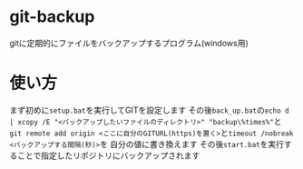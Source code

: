 # git-backup
gitに定期的にファイルをバックアップするプログラム(windows用)
# 使い方
まず初めに`setup.bat`を実行してGITを設定します
その後`back_up.bat`の`echo d | xcopy /E "<バックアップしたいファイルのディレクトリ>" "backup\%times%"`と
`git remote add origin <ここに自分のGITURL(https)を置く>`と`timeout /nobreak <バックアップする間隔(秒)>`を
自分の値に書き換えます
その後`start.bat`を実行することで指定したリポジトリにバックアップされます
